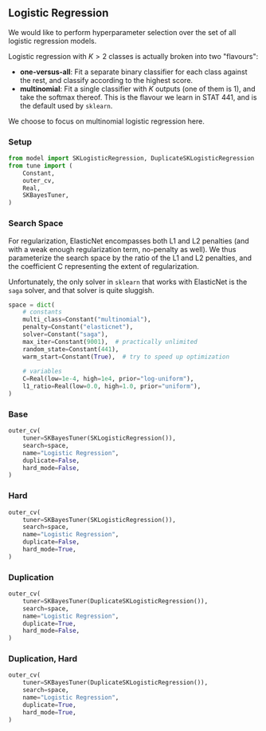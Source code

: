 ## Logistic Regression

We would like to perform hyperparameter selection over the set of all logistic regression models.

Logistic regression with $K > 2$ classes is actually broken into two "flavours":
- **one-versus-all**: Fit a separate binary classifier for each class against the rest, and classify according to the highest score.
- **multinomial**: Fit a single classifier with $K$ outputs (one of them is 1), and take the softmax thereof. This is the flavour we learn in STAT 441, and is the default used by `sklearn`.

We choose to focus on multinomial logistic regression here.

### Setup

```python
from model import SKLogisticRegression, DuplicateSKLogisticRegression
from tune import (
    Constant,
    outer_cv,
    Real,
    SKBayesTuner,
)
```

### Search Space

For regularization, ElasticNet encompasses both L1 and L2 penalties (and with a weak enough regularization term, no-penalty as well).
We thus parameterize the search space by the ratio of the L1 and L2 penalties, and the coefficient C representing the extent of regularization.

Unfortunately, the only solver in `sklearn` that works with ElasticNet is the `saga` solver, and that solver is quite sluggish.

```python
space = dict(
    # constants
    multi_class=Constant("multinomial"),
    penalty=Constant("elasticnet"),
    solver=Constant("saga"),
    max_iter=Constant(9001),  # practically unlimited
    random_state=Constant(441),
    warm_start=Constant(True),  # try to speed up optimization
    
    # variables
    C=Real(low=1e-4, high=1e4, prior="log-uniform"),
    l1_ratio=Real(low=0.0, high=1.0, prior="uniform"),
)
```

### Base

```python
outer_cv(
    tuner=SKBayesTuner(SKLogisticRegression()),
    search=space,
    name="Logistic Regression",
    duplicate=False,
    hard_mode=False,
)
```

### Hard

```python
outer_cv(
    tuner=SKBayesTuner(SKLogisticRegression()),
    search=space,
    name="Logistic Regression",
    duplicate=False,
    hard_mode=True,
)
```

### Duplication

```python
outer_cv(
    tuner=SKBayesTuner(DuplicateSKLogisticRegression()),
    search=space,
    name="Logistic Regression",
    duplicate=True,
    hard_mode=False,
)
```

### Duplication, Hard

```python
outer_cv(
    tuner=SKBayesTuner(DuplicateSKLogisticRegression()),
    search=space,
    name="Logistic Regression",
    duplicate=True,
    hard_mode=True,
)
```
